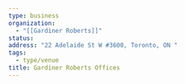 ```yaml
---
type: business
organization:
  - "[[Gardiner Roberts]]"
status:
address: "22 Adelaide St W #3600, Toronto, ON "
tags:
  - type/venue
title: Gardiner Roberts Offices
---
```

